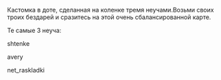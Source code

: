 Кастомка в доте, сделанная на коленке тремя неучами.Возьми своих троих бездарей и сразитесь на этой очень сбалансированной карте.

Те самые 3 неуча:

shtenke

avery

net_raskladki
